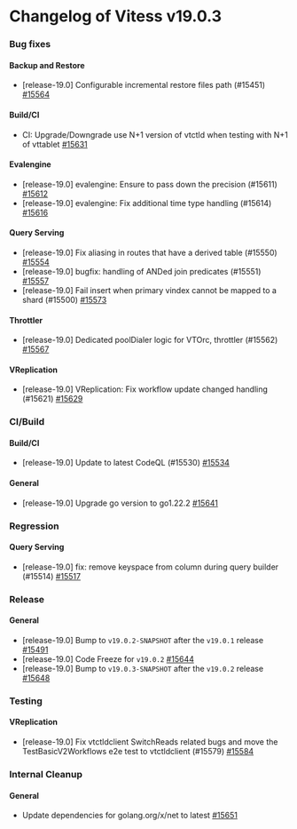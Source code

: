 # Changelog of Vitess v19.0.3

### Bug fixes
#### Backup and Restore
* [release-19.0] Configurable incremental restore files path (#15451) [#15564](https://github.com/vitessio/vitess/pull/15564)
#### Build/CI
* CI: Upgrade/Downgrade use N+1 version of vtctld when testing with N+1 of vttablet [#15631](https://github.com/vitessio/vitess/pull/15631)
#### Evalengine
* [release-19.0] evalengine: Ensure to pass down the precision (#15611) [#15612](https://github.com/vitessio/vitess/pull/15612)
* [release-19.0] evalengine: Fix additional time type handling (#15614) [#15616](https://github.com/vitessio/vitess/pull/15616)
#### Query Serving
* [release-19.0] Fix aliasing in routes that have a derived table (#15550) [#15554](https://github.com/vitessio/vitess/pull/15554)
* [release-19.0] bugfix: handling of ANDed join predicates (#15551) [#15557](https://github.com/vitessio/vitess/pull/15557)
* [release-19.0] Fail insert when primary vindex cannot be mapped to a shard (#15500) [#15573](https://github.com/vitessio/vitess/pull/15573)
#### Throttler
* [release-19.0] Dedicated poolDialer logic for VTOrc, throttler (#15562) [#15567](https://github.com/vitessio/vitess/pull/15567)
#### VReplication
* [release-19.0] VReplication: Fix workflow update changed handling (#15621) [#15629](https://github.com/vitessio/vitess/pull/15629)
### CI/Build
#### Build/CI
* [release-19.0] Update to latest CodeQL (#15530) [#15534](https://github.com/vitessio/vitess/pull/15534)
#### General
* [release-19.0] Upgrade go version to go1.22.2 [#15641](https://github.com/vitessio/vitess/pull/15641)
### Regression
#### Query Serving
* [release-19.0] fix: remove keyspace from column during query builder (#15514) [#15517](https://github.com/vitessio/vitess/pull/15517)
### Release
#### General
* [release-19.0] Bump to `v19.0.2-SNAPSHOT` after the `v19.0.1` release [#15491](https://github.com/vitessio/vitess/pull/15491)
* [release-19.0] Code Freeze for `v19.0.2` [#15644](https://github.com/vitessio/vitess/pull/15644)
 * [release-19.0] Bump to `v19.0.3-SNAPSHOT` after the `v19.0.2` release [#15648](https://github.com/vitessio/vitess/pull/15648)
### Testing
#### VReplication
* [release-19.0] Fix vtctldclient SwitchReads related bugs and move the TestBasicV2Workflows e2e test to vtctldclient (#15579) [#15584](https://github.com/vitessio/vitess/pull/15584)
### Internal Cleanup 
#### General
 * Update dependencies for golang.org/x/net to latest [#15651](https://github.com/vitessio/vitess/pull/15651)

